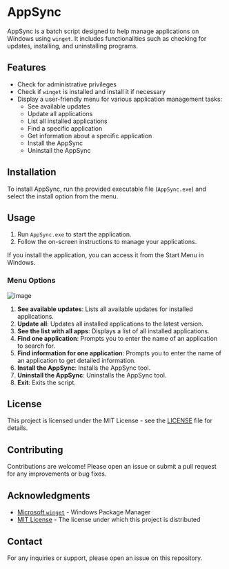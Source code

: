 # AppSync

AppSync is a batch script designed to help manage applications on Windows using `winget`. It includes functionalities such as checking for updates, installing, and uninstalling programs.

## Features

- Check for administrative privileges
- Check if `winget` is installed and install it if necessary
- Display a user-friendly menu for various application management tasks:
  - See available updates
  - Update all applications
  - List all installed applications
  - Find a specific application
  - Get information about a specific application
  - Install the AppSync
  - Uninstall the AppSync

## Installation

To install AppSync, run the provided executable file (`AppSync.exe`) and select the install option from the menu.

## Usage

1. Run `AppSync.exe` to start the application.
2. Follow the on-screen instructions to manage your applications.

If you install the application, you can access it from the Start Menu in Windows.

### Menu Options
![image](https://github.com/user-attachments/assets/33934beb-626e-4245-828a-556d651dc1b2)


1. **See available updates**: Lists all available updates for installed applications.
2. **Update all**: Updates all installed applications to the latest version.
3. **See the list with all apps**: Displays a list of all installed applications.
4. **Find one application**: Prompts you to enter the name of an application to search for.
5. **Find information for one application**: Prompts you to enter the name of an application to get detailed information.
6. **Install the AppSync**: Installs the AppSync tool.
7. **Uninstall the AppSync**: Uninstalls the AppSync tool.
8. **Exit**: Exits the script.

## License

This project is licensed under the MIT License - see the [LICENSE](LICENSE) file for details.

## Contributing

Contributions are welcome! Please open an issue or submit a pull request for any improvements or bug fixes.

## Acknowledgments

- [Microsoft `winget`](https://github.com/microsoft/winget-cli) - Windows Package Manager
- [MIT License](https://opensource.org/licenses/MIT) - The license under which this project is distributed

## Contact

For any inquiries or support, please open an issue on this repository.
